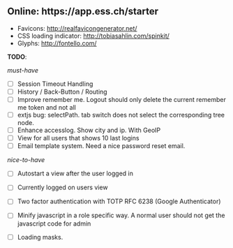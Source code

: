 <h2>Online: https://app.ess.ch/starter</h2>


* Favicons: http://realfavicongenerator.net/
* CSS loading indicator: http://tobiasahlin.com/spinkit/
* Glyphs: http://fontello.com/  


__TODO__:

_must-have_
- [ ] Session Timeout Handling
- [ ] History / Back-Button / Routing
- [ ] Improve remember me. Logout should only delete the current remember me token and not all
- [ ] extjs bug: selectPath. tab switch does not select the corresponding tree node.
- [ ] Enhance accesslog. Show city and ip. With GeoIP
- [ ] View for all users that shows 10 last logins
- [ ] Email template system. Need a nice password reset email.

_nice-to-have_
- [ ] Autostart a view after the user logged in
- [ ] Currently logged on users view
- [ ] Two factor authentication with TOTP RFC 6238 (Google Authenticator)
- [ ] Minify javascript in a role specific way. A normal user should not get the javascript code for admin
- [ ] Loading masks. 

 


